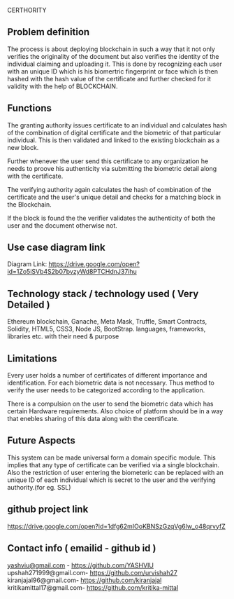 CERTHORITY

## Problem definition
The process is about deploying blockchain in such a way that it not only verifies the originality of the document but also verifies the identity of the individual claiming and uploading it. This is done by recognizing each user with an unique ID which is his biomertric fingerprint or face which is then hashed with the hash value of the certificate and further checked for it validity with the help of BLOCKCHAIN. 

## Functions

The granting authority issues certificate to an individual and calculates hash of the combination of digital certificate and the biometric of that particular individual. This is then validated and linked to the existing blockchain as a new block. 

Further whenever the user send this certificate to any organization he needs to proove his authenticity via submitting the biometric detail along with the certificate.

The verifying authority again calculates the hash of combination of the certificate and the user's unique detail and checks for a matching block in the Blockchain.

If the block is found the the verifier validates the authenticity of both the user and the document otherwise not.

## Use case diagram link
 Diagram Link: https://drive.google.com/open?id=1Zo5iSVb4S2b07bvzyWd8PTCHdnJ37ihu

## Technology stack / technology used ( Very Detailed )
Ethereum blockchain, Ganache, Meta Mask, Truffle, Smart Contracts, Solidity, HTML5, CSS3, Node JS, BootStrap.
languages, frameworks, libraries etc. with their need & purpose

## Limitations

Every user holds a number of certificates of different importance and identification. For each biometric data is not necessary. Thus method to verify the user needs to be categorized according to the application.

There is a compulsion on the user to send the biometric data which has certain Hardware requirements. Also choice of platform should be in a way that enebles sharing of this data along with the ceertificate.

## Future Aspects

This system can be made universal form a domain specific module. This implies that any type of certificate can be verified via a single blockchain.
Also the restriction of user entering the biometeric can be replaced with an unique ID of each individual which is secret to the user and the verifying authority.(for eg.  SSL)

## github project link
https://drive.google.com/open?id=1dfg62mIOoKBNSzGzqVg6lw_o48qrvyfZ
## Contact info ( emailid - github id )
yashviu@gmail.com - https://github.com/YASHVIU
upshah271999@gmail.com-  https://github.com/urvishah27
kiranjajal96@gmail.com- https://github.com/kiranjajal
kritikamittal17@gmail.com- https://github.com/kritika-mittal


